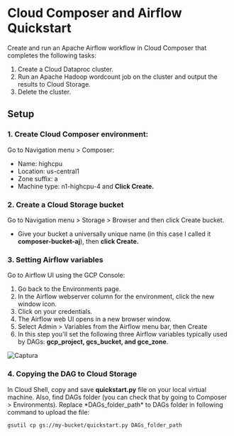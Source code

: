 # Cloud Composer and Airflow Quickstart

Create and run an Apache Airflow workflow in Cloud Composer that completes the following tasks:

1. Create a Cloud Dataproc cluster.
2. Run an Apache Hadoop wordcount job on the cluster and output the results to Cloud Storage.
3. Delete the cluster.


## Setup
### 1. Create Cloud Composer environment:

Go to Navigation menu > Composer:
- Name: highcpu
- Location: us-central1
- Zone suffix: a
- Machine type: n1-highcpu-4 and **Click Create.**

### 2. Create a Cloud Storage bucket

Go to Navigation menu > Storage > Browser and then click Create bucket.
- Give your bucket a universally unique name (in this case I called it **composer-bucket-aj**), then **click Create.**

### 3. Setting Airflow variables

Go to Airflow UI using the GCP Console:

1. Go back to the Environments page.
2. In the Airflow webserver column for the environment, click the new window icon.
3. Click on your credentials.
4. The Airflow web UI opens in a new browser window.
5. Select Admin > Variables from the Airflow menu bar, then Create
6. In this step you'll set the following three Airflow variables typically used by DAGs: **gcp_project, gcs_bucket, and gce_zone**.

![Captura](https://user-images.githubusercontent.com/45202448/56320942-517ec680-6133-11e9-837c-94144d80e1ff.JPG)

### 4. Copying the DAG to Cloud Storage

In Cloud Shell, copy and save **quickstart.py** file on your local virtual machine. Also, find DAGs folder (you can check that by going to Composer > Environments). Replace \*DAGs_folder_path\* to DAGs folder in following command to upload the file:

`gsutil cp gs://my-bucket/quickstart.py DAGs_folder_path`
